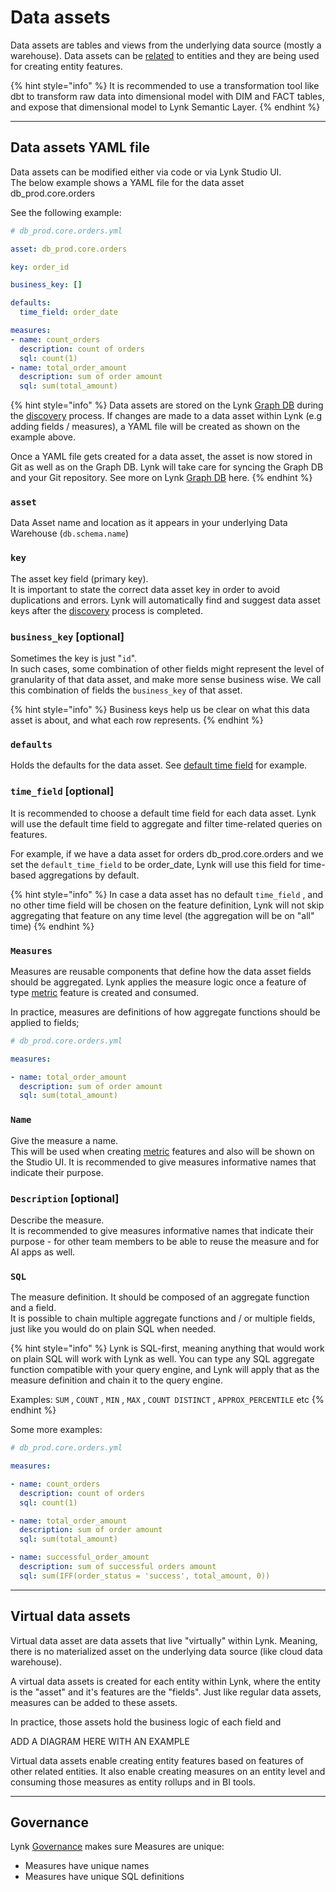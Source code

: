 # Data assets

Data assets are tables and views from the underlying data source (mostly a warehouse). Data assets can be [related](entities/related-data-assets.md) to entities and they are being used for creating entity features.

{% hint style="info" %}
It is recommended to use a transformation tool like dbt to transform raw data into dimensional model with DIM and FACT tables, and expose that dimensional model to Lynk Semantic Layer.
{% endhint %}

***

## Data assets YAML file

Data assets can be modified either via code or via Lynk Studio UI.\
The below example shows a YAML file for the data asset db\_prod.core.orders

See the following example:

```yaml
# db_prod.core.orders.yml

asset: db_prod.core.orders

key: order_id

business_key: []

defaults:
  time_field: order_date

measures:
- name: count_orders
  description: count of orders
  sql: count(1)
- name: total_order_amount
  description: sum of order amount
  sql: sum(total_amount)

```

{% hint style="info" %}
Data assets are stored on the Lynk [Graph DB](../graph-db.md) during the [discovery](../discovery.md) process. If changes are made to a data asset within Lynk (e.g adding fields / measures), a YAML file will be created as shown on the example above.

Once a YAML file gets created for a data asset, the asset is now stored in Git as well as on the Graph DB. Lynk will take care for syncing the Graph DB and your Git repository. See more on Lynk [Graph](../graph-db.md)[ DB](../graph-db.md) here.
{% endhint %}

### `asset`

Data Asset name and location as it appears in your underlying Data Warehouse (`db.schema.name`)

### `key`

The asset key field (primary key). \
It is important to state the correct data asset key in order to avoid duplications and errors. Lynk will automatically find and suggest data asset keys after the [discovery](../discovery.md) process is completed.

### `business_key` \[optional]

Sometimes the key is just "`id`". \
In such cases, some combination of other fields might represent the level of granularity of that data asset, and make more sense business wise. We call this combination of fields the `business_key` of that asset.

{% hint style="info" %}
Business keys help us be clear on what this data asset is about, and what each row represents.  &#x20;
{% endhint %}

### `defaults`

Holds the defaults for the data asset.  See [default time field](data-assets.md#default-time-field) for example.

### `time_field` \[optional]

It is recommended to choose a default time field for each data asset. Lynk will use the default time field to aggregate and filter time-related queries on features.

For example, if we have a data asset for orders db\_prod.core.orders and we set the `default_time_field` to be order\_date, Lynk will use this field for time-based aggregations by default.

{% hint style="info" %}
In case a data asset has no default `time_field` , and no other time field will be chosen on the feature definition, Lynk will not skip aggregating that feature on any time level (the aggregation will be on "all" time)
{% endhint %}

### `Measures`

Measures are reusable components that define how the data asset fields should be aggregated. Lynk applies the measure logic once a feature of type [metric](features/metric.md) feature is created and consumed.

In practice, measures are definitions of how aggregate functions should be applied to fields;

```yaml
# db_prod.core.orders.yml

measures:

- name: total_order_amount
  description: sum of order amount
  sql: sum(total_amount)
```

### `Name`

Give the measure a name. \
This will be used when creating [metric](features/metric.md) features and also will be shown on the Studio UI. It is recommended to give measures informative names that indicate their purpose.

### `Description` \[optional]

Describe the measure.\
It is recommended to give measures informative names that indicate their purpose - for other team members to be able to reuse the measure and for AI apps as well.&#x20;

### `SQL`

The measure definition. It should be composed of an aggregate function and a field.  \
It is possible to chain multiple aggregate functions and / or multiple fields, just like you would do on plain SQL when needed.&#x20;

{% hint style="info" %}
Lynk is SQL-first, meaning anything that would work on plain SQL will work with Lynk as well. You can type any SQL aggregate function compatible with your query engine, and Lynk will apply that as the measure definition and chain it to the query engine.

Examples: `SUM` , `COUNT` , `MIN` , `MAX` , `COUNT DISTINCT` , `APPROX_PERCENTILE` etc&#x20;
{% endhint %}

Some more examples:

```yaml
# db_prod.core.orders.yml

measures:

- name: count_orders
  description: count of orders
  sql: count(1)

- name: total_order_amount
  description: sum of order amount
  sql: sum(total_amount)

- name: successful_order_amount
  description: sum of successful orders amount
  sql: sum(IFF(order_status = 'success', total_amount, 0))
```

***

## Virtual data assets

Virtual data asset are data assets that live "virtually" within Lynk. Meaning, there is no materialized asset on the underlying data source (like cloud data warehouse).

A virtual data assets is created for each entity within Lynk, where the entity is the "asset" and it's features are the "fields". Just like regular data assets, measures can be added to these assets.&#x20;

In practice, those assets hold the business logic of each field and&#x20;

ADD A DIAGRAM HERE WITH AN EXAMPLE

Virtual data assets enable creating entity features based on features of other related entities. It also enable creating measures on an entity level and consuming those measures as entity rollups and in BI tools.



***

## Governance

Lynk [Governance](../governance.md) makes sure Measures are unique:

* Measures have unique names
* Measures have unique SQL definitions
